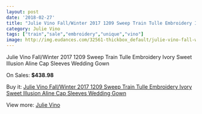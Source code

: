 ```yaml
---
layout: post
date: '2018-02-27'
title: "Julie Vino Fall/Winter 2017 1209 Sweep Train Tulle Embroidery Ivory Sweet Illusion Aline Cap Sleeves Wedding Gown"
category: Julie Vino
tags: ["train","sale","embroidery","unique","vino"]
image: http://img.eudances.com/32561-thickbox_default/julie-vino-fall-winter-2017-1209-sweep-train-tulle-embroidery-ivory-sweet-illusion-aline-cap-sleeves-wedding-gown.jpg
---
```

Julie Vino Fall/Winter 2017 1209 Sweep Train Tulle Embroidery Ivory Sweet Illusion Aline Cap Sleeves Wedding Gown

On Sales: **$438.98**
<a href="https://www.eudances.com/en/julie-vino/10082-julie-vino-fall-winter-2017-1209-sweep-train-tulle-embroidery-ivory-sweet-illusion-aline-cap-sleeves-wedding-gown.html"><amp-img layout="responsive" width="600" height="600" src="//img.eudances.com/32561-thickbox_default/julie-vino-fall-winter-2017-1209-sweep-train-tulle-embroidery-ivory-sweet-illusion-aline-cap-sleeves-wedding-gown.jpg" alt="Julie Vino Fall/Winter 2017 1209 Sweep Train Tulle Embroidery Ivory Sweet Illusion Aline Cap Sleeves Wedding Gown 0" /></a>
<a href="https://www.eudances.com/en/julie-vino/10082-julie-vino-fall-winter-2017-1209-sweep-train-tulle-embroidery-ivory-sweet-illusion-aline-cap-sleeves-wedding-gown.html"><amp-img layout="responsive" width="600" height="600" src="//img.eudances.com/32567-thickbox_default/julie-vino-fall-winter-2017-1209-sweep-train-tulle-embroidery-ivory-sweet-illusion-aline-cap-sleeves-wedding-gown.jpg" alt="Julie Vino Fall/Winter 2017 1209 Sweep Train Tulle Embroidery Ivory Sweet Illusion Aline Cap Sleeves Wedding Gown 1" /></a>
<a href="https://www.eudances.com/en/julie-vino/10082-julie-vino-fall-winter-2017-1209-sweep-train-tulle-embroidery-ivory-sweet-illusion-aline-cap-sleeves-wedding-gown.html"><amp-img layout="responsive" width="600" height="600" src="//img.eudances.com/32566-thickbox_default/julie-vino-fall-winter-2017-1209-sweep-train-tulle-embroidery-ivory-sweet-illusion-aline-cap-sleeves-wedding-gown.jpg" alt="Julie Vino Fall/Winter 2017 1209 Sweep Train Tulle Embroidery Ivory Sweet Illusion Aline Cap Sleeves Wedding Gown 2" /></a>
<a href="https://www.eudances.com/en/julie-vino/10082-julie-vino-fall-winter-2017-1209-sweep-train-tulle-embroidery-ivory-sweet-illusion-aline-cap-sleeves-wedding-gown.html"><amp-img layout="responsive" width="600" height="600" src="//img.eudances.com/32565-thickbox_default/julie-vino-fall-winter-2017-1209-sweep-train-tulle-embroidery-ivory-sweet-illusion-aline-cap-sleeves-wedding-gown.jpg" alt="Julie Vino Fall/Winter 2017 1209 Sweep Train Tulle Embroidery Ivory Sweet Illusion Aline Cap Sleeves Wedding Gown 3" /></a>
<a href="https://www.eudances.com/en/julie-vino/10082-julie-vino-fall-winter-2017-1209-sweep-train-tulle-embroidery-ivory-sweet-illusion-aline-cap-sleeves-wedding-gown.html"><amp-img layout="responsive" width="600" height="600" src="//img.eudances.com/32564-thickbox_default/julie-vino-fall-winter-2017-1209-sweep-train-tulle-embroidery-ivory-sweet-illusion-aline-cap-sleeves-wedding-gown.jpg" alt="Julie Vino Fall/Winter 2017 1209 Sweep Train Tulle Embroidery Ivory Sweet Illusion Aline Cap Sleeves Wedding Gown 4" /></a>
<a href="https://www.eudances.com/en/julie-vino/10082-julie-vino-fall-winter-2017-1209-sweep-train-tulle-embroidery-ivory-sweet-illusion-aline-cap-sleeves-wedding-gown.html"><amp-img layout="responsive" width="600" height="600" src="//img.eudances.com/32563-thickbox_default/julie-vino-fall-winter-2017-1209-sweep-train-tulle-embroidery-ivory-sweet-illusion-aline-cap-sleeves-wedding-gown.jpg" alt="Julie Vino Fall/Winter 2017 1209 Sweep Train Tulle Embroidery Ivory Sweet Illusion Aline Cap Sleeves Wedding Gown 5" /></a>
<a href="https://www.eudances.com/en/julie-vino/10082-julie-vino-fall-winter-2017-1209-sweep-train-tulle-embroidery-ivory-sweet-illusion-aline-cap-sleeves-wedding-gown.html"><amp-img layout="responsive" width="600" height="600" src="//img.eudances.com/32562-thickbox_default/julie-vino-fall-winter-2017-1209-sweep-train-tulle-embroidery-ivory-sweet-illusion-aline-cap-sleeves-wedding-gown.jpg" alt="Julie Vino Fall/Winter 2017 1209 Sweep Train Tulle Embroidery Ivory Sweet Illusion Aline Cap Sleeves Wedding Gown 6" /></a>

Buy it: [Julie Vino Fall/Winter 2017 1209 Sweep Train Tulle Embroidery Ivory Sweet Illusion Aline Cap Sleeves Wedding Gown](https://www.eudances.com/en/julie-vino/10082-julie-vino-fall-winter-2017-1209-sweep-train-tulle-embroidery-ivory-sweet-illusion-aline-cap-sleeves-wedding-gown.html "Julie Vino Fall/Winter 2017 1209 Sweep Train Tulle Embroidery Ivory Sweet Illusion Aline Cap Sleeves Wedding Gown")

View more: [Julie Vino](https://www.eudances.com/en/100-julie-vino "Julie Vino")